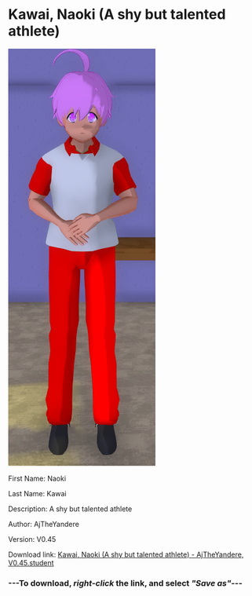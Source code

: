 # Kawai, Naoki (A shy but talented athlete)

<img src = "https://raw.githubusercontent.com/Arbiter1223/Daigaku-Gurashi-Custom-Students/master/Students/Files/Kawai%2C%20Naoki%20(A%20shy%20but%20talented%20athlete).png">

First Name: Naoki

Last Name: Kawai

Description: A shy but talented athlete

Author: AjTheYandere

Version: V0.45

Download link: <a href="https://raw.githubusercontent.com/Arbiter1223/Daigaku-Gurashi-Custom-Students/master/Students/Files/Kawai%2C%20Naoki%20(A%20shy%20but%20talented%20athlete)%20-%20AjTheYandere%2C%20V0.45.student">Kawai, Naoki (A shy but talented athlete) - AjTheYandere, V0.45.student</a>

### ---**To download, _right-click_ the link, and select _"Save as"_**---

